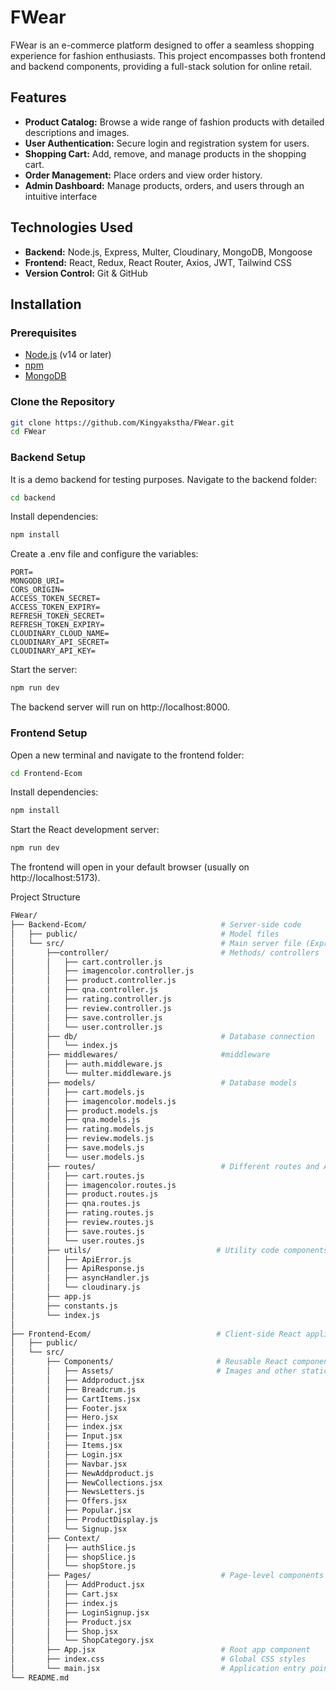 # FWear

FWear is an e-commerce platform designed to offer a seamless shopping experience for fashion enthusiasts. This project encompasses both frontend and backend components, providing a full-stack solution for online retail.

## Features

- **Product Catalog:** Browse a wide range of fashion products with detailed descriptions and images.
- **User Authentication:** Secure login and registration system for users.
- **Shopping Cart:** Add, remove, and manage products in the shopping cart.
- **Order Management:** Place orders and view order history.
- **Admin Dashboard:** Manage products, orders, and users through an intuitive interface

## Technologies Used

- **Backend:** Node.js, Express, Multer, Cloudinary, MongoDB, Mongoose
- **Frontend:** React, Redux, React Router, Axios, JWT, Tailwind CSS
- **Version Control:** Git & GitHub

## Installation

### Prerequisites

- [Node.js](https://nodejs.org/) (v14 or later)
- [npm](https://www.npmjs.com/)
- [MongoDB](https://www.mongodb.com/)

### Clone the Repository

```bash
git clone https://github.com/Kingyakstha/FWear.git
cd FWear
```
### Backend Setup
It is a demo backend for testing purposes.
Navigate to the backend folder:
```bash
cd backend
```
Install dependencies:
```bash
npm install
```
Create a .env file and configure the variables:
```env
PORT=
MONGODB_URI=
CORS_ORIGIN=
ACCESS_TOKEN_SECRET=
ACCESS_TOKEN_EXPIRY=
REFRESH_TOKEN_SECRET=
REFRESH_TOKEN_EXPIRY=
CLOUDINARY_CLOUD_NAME=
CLOUDINARY_API_SECRET=
CLOUDINARY_API_KEY=
```
Start the server:
```bash
npm run dev
```
The backend server will run on http://localhost:8000.

### Frontend Setup
Open a new terminal and navigate to the frontend folder:
```bash
cd Frontend-Ecom
```
Install dependencies:
```bash
npm install
```
Start the React development server:
```bash
npm run dev
```
The frontend will open in your default browser (usually on http://localhost:5173).

Project Structure
```bash
FWear/
├── Backend-Ecom/                              # Server-side code
│   ├── public/                                # Model files
│   └── src/                                   # Main server file (Express, etc.)
│       ├──controller/                         # Methods/ controllers
│       │   ├── cart.controller.js
│       │   ├── imagencolor.controller.js
│       │   ├── product.controller.js
│       │   ├── qna.controller.js
│       │   ├── rating.controller.js
│       │   ├── review.controller.js
│       │   ├── save.controller.js
│       │   └── user.controller.js
│       ├── db/                                # Database connection
│       │   └── index.js
│       ├── middlewares/                       #middleware
│       │   ├── auth.middleware.js
│       │   └── multer.middleware.js
│       ├── models/                            # Database models
│       │   ├── cart.models.js
│       │   ├── imagencolor.models.js
│       │   ├── product.models.js
│       │   ├── qna.models.js
│       │   ├── rating.models.js
│       │   ├── review.models.js
│       │   ├── save.models.js
│       │   └── user.models.js
│       ├── routes/                            # Different routes and APIs
│       │   ├── cart.routes.js
│       │   ├── imagencolor.routes.js
│       │   ├── product.routes.js
│       │   ├── qna.routes.js
│       │   ├── rating.routes.js
│       │   ├── review.routes.js
│       │   ├── save.routes.js
│       │   └── user.routes.js
│       ├── utils/                            # Utility code components
│       │   ├── ApiError.js
│       │   ├── ApiResponse.js
│       │   ├── asyncHandler.js
│       │   └── cloudinary.js
│       ├── app.js           
│       ├── constants.js        
│       └── index.js            
│       
├── Frontend-Ecom/                            # Client-side React application
│   ├── public/                
│   └── src/
│       ├── Components/                       # Reusable React components
│       │   ├── Assets/                       # Images and other static resources
│       │   ├── Addproduct.jsx
│       │   ├── Breadcrum.js
│       │   ├── CartItems.jsx
│       │   ├── Footer.jsx
│       │   ├── Hero.jsx
│       │   ├── index.jsx
│       │   ├── Input.jsx
│       │   ├── Items.jsx
│       │   ├── Login.jsx
│       │   ├── Navbar.jsx
│       │   ├── NewAddproduct.js
│       │   ├── NewCollections.jsx
│       │   ├── NewsLetters.js
│       │   ├── Offers.jsx
│       │   ├── Popular.jsx
│       │   ├── ProductDisplay.js
│       │   └── Signup.jsx
│       ├── Context/
│       │   ├── authSlice.js
│       │   ├── shopSlice.js
│       │   └── shopStore.js
│       ├── Pages/                             # Page-level components
│       │   ├── AddProduct.jsx
│       │   ├── Cart.jsx
│       │   ├── index.js
│       │   ├── LoginSignup.jsx
│       │   ├── Product.jsx
│       │   ├── Shop.jsx
│       │   └── ShopCategory.jsx
│       ├── App.jsx                            # Root app component
│       ├── index.css                          # Global CSS styles
│       └── main.jsx                           # Application entry point
└── README.md                   
```
